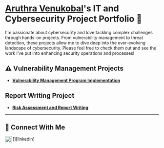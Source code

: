 # <a href="https://www.linkedin.com/in/aruthra-venukobal/">Aruthra Venukobal</a>'s IT and Cybersecurity Project Portfolio 🔐

I'm passionate about cybersecurity and love tackling complex challenges through hands-on projects. From vulnerability management to threat detection, these projects allow me to dive deep into the ever-evolving landscape of cybersecurity. Please feel free to check them out and see the work I’ve put into enhancing security operations and processes!


## ⚠️ Vulnerability Management Projects

- **[Vulnerability Management Program Implementation](https://github.com/Aruthra-V/vulnerability-management-program/)**

## Report Writing Project

- **[Risk Assessment and Report Writing]()**


<hr/>

## 🤳 Connect With Me

[<img align="left" alt="_aruthra-venukobal| LinkedIn" width="22px" src="https://cdn.jsdelivr.net/npm/simple-icons@v3/icons/linkedin.svg" />][linkedin]

[instagram]: https://www.instagram.com/aruthra-venukobal


<!--
<img width="35" alt="image" src="https://github.com/user-attachments/assets/2f41c7cd-5ea8-4475-b451-a37161b6c3fb"> 
<img width="35" alt="image" src="https://github.com/user-attachments/assets/77649969-9910-4994-8b96-74a116cfb2a8">
-->
